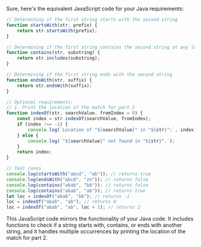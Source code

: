 Sure, here's the equivalent JavaScript code for your Java requirements:

```javascript
// Determining if the first string starts with the second string
function startsWith(str, prefix) {
    return str.startsWith(prefix);
}

// Determining if the first string contains the second string at any location
function contains(str, substring) {
    return str.includes(substring);
}

// Determining if the first string ends with the second string
function endsWith(str, suffix) {
    return str.endsWith(suffix);
}

// Optional requirements:
// 1. Print the location of the match for part 2
function indexOf(str, searchValue, fromIndex = 0) {
    const index = str.indexOf(searchValue, fromIndex);
    if (index !== -1) {
        console.log(`Location of "${searchValue}" in "${str}":`, index);
    } else {
        console.log(`"${searchValue}" not found in "${str}".`);
    }
    return index;
}

// Test cases
console.log(startsWith("abcd", "ab")); // returns true
console.log(endsWith("abcd", "zn")); // returns false
console.log(contains("abab", "bb")); // returns false
console.log(contains("abab", "ab")); // returns true
let loc = indexOf("abab", "bb"); // returns -1
loc = indexOf("abab", "ab"); // returns 0
loc = indexOf("abab", "ab", loc + 1); // returns 2
```

This JavaScript code mirrors the functionality of your Java code. It includes functions to check if a string starts with, contains, or ends with another string, and it handles multiple occurrences by printing the location of the match for part 2.
